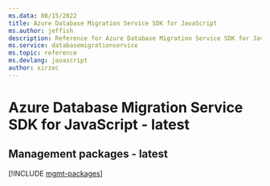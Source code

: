 ```yaml
---
ms.data: 08/15/2022
title: Azure Database Migration Service SDK for JavaScript
ms.author: jeffish
description: Reference for Azure Database Migration Service SDK for JavaScript
ms.service: databasemigrationservice
ms.topic: reference
ms.devlang: javascript
author: xirzec
---
```

# Azure Database Migration Service SDK for JavaScript - latest

## Management packages - latest
[!INCLUDE [mgmt-packages](database-migration-service-mgmt-index.md)]